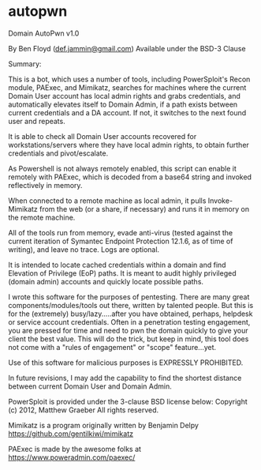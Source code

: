 # autopwn
Domain AutoPwn v1.0

By Ben Floyd (def.jammin@gmail.com)
Available under the BSD-3 Clause

Summary:

   This is a bot, which uses a number of tools, including PowerSploit's Recon module, PAExec, and Mimikatz,
   searches for machines where the current Domain User account has local admin rights and grabs credentials, 
   and automatically elevates itself to Domain Admin, if a path exists between current credentials and a DA account.
   If not, it switches to the next found user and repeats.

   It is able to check all Domain User accounts recovered for workstations/servers where they have local admin rights,
   to obtain further credentials and pivot/escalate.  

   As Powershell is not always remotely enabled, this script can enable it remotely with PAExec,
   which is decoded from a base64 string and invoked reflectively in memory.

   When connected to a remote machine as local admin, it pulls Invoke-Mimikatz from the web (or a share,
   if necessary) and runs it in memory on the remote machine.

   All of the tools run from memory, evade anti-virus (tested against the current iteration of Symantec Endpoint Protection 12.1.6,
   as of time of writing), and leave no trace.  Logs are optional.

   It is intended to locate cached credentials within a domain and find Elevation of Privilege (EoP)
   paths.  It is meant to audit highly privileged (domain admin) accounts and quickly locate possible paths.
   
   I wrote this software for the purposes of pentesting.  There are many great components/modules/tools out there, written by talented 
   people.  But this is for the (extremely) busy/lazy.....after you have obtained, perhaps, helpdesk or service account credentials.  Often 
   in a penetration testing engagement, you are pressed for time and need to pwn the domain quickly to give your client the best value.
   This will do the trick, but keep in mind, this tool does not come with a "rules of engagement" or "scope" feature...yet.
   
   
   Use of this software for malicious purposes is EXPRESSLY PROHIBITED.
   
   
   
   In future revisions, I may add the capability to find the shortest distance between current Domain User and Domain Admin.
   
   
   
   
   
PowerSploit is provided under the 3-clause BSD license below:
Copyright (c) 2012, Matthew Graeber
All rights reserved.


Mimikatz is a program originally written by Benjamin Delpy
https://github.com/gentilkiwi/mimikatz

PAExec is made by the awesome folks at https://www.poweradmin.com/paexec/
